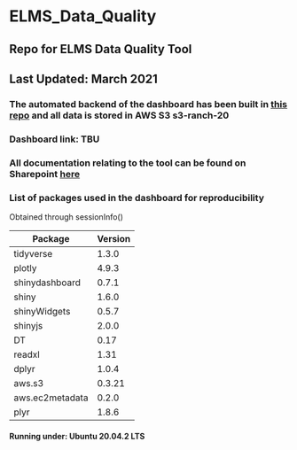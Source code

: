 # ELMS_Data_Quality

## Repo for ELMS Data Quality Tool 

## Last Updated: March 2021 

### The automated backend of the dashboard has been built in [this repo](https://github.com/Defra-Data-Science-Centre-of-Excellence/elmsMetadata) and all data is stored in AWS S3 s3-ranch-20 
### Dashboard link: TBU

### All documentation relating to the tool can be found on Sharepoint [here](https://sp.demeter.zeus.gsi.gov.uk/Sites/aa02/elm/evidanaly/Forms/AllItems.aspx?RootFolder=%2FSites%2Faa02%2Felm%2Fevidanaly%2F4%2E9%5FWorkstream%5FAreas%5FModelling%5FStrategy%2F4%2E9%2E3%2E12%5FModelling%5FPartner%2F4%2E9%2E3%2E12%2E1%5FQ12021%5FCapgemini%2F5%2E%20Sprint%204%2FData%20Quality&FolderCTID=0x012000E5A4A7CDBE65E34EAF2C6C179BAB66F6&View=%7B6161011C%2DA4EE%2D4355%2D9406%2D7513026BD08B%7D)

### List of packages used in the dashboard for reproducibility
Obtained through sessionInfo()

Package          | Version
-------------    | -------------
tidyverse        | 1.3.0 
plotly           | 4.9.3
shinydashboard   | 0.7.1
shiny            | 1.6.0 
shinyWidgets     | 0.5.7
shinyjs          | 2.0.0
DT               | 0.17
readxl           | 1.31
dplyr            | 1.0.4
aws.s3           | 0.3.21
aws.ec2metadata  | 0.2.0
plyr             | 1.8.6


#### Running under: Ubuntu 20.04.2 LTS
